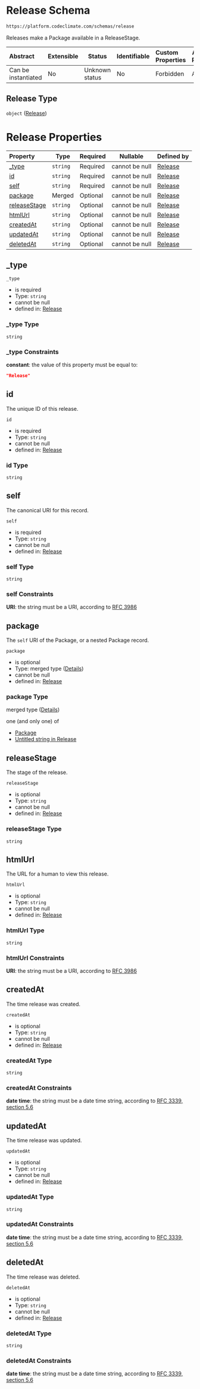 # Release Schema

```txt
https://platform.codeclimate.com/schemas/release
```

Releases make a Package available in a ReleaseStage.


| Abstract            | Extensible | Status         | Identifiable | Custom Properties | Additional Properties | Access Restrictions | Defined In                                                                           |
| :------------------ | ---------- | -------------- | ------------ | :---------------- | --------------------- | ------------------- | ------------------------------------------------------------------------------------ |
| Can be instantiated | No         | Unknown status | No           | Forbidden         | Allowed               | none                | [Release.schema.json](../../spec/schemas/Release.schema.json "open original schema") |

## Release Type

`object` ([Release](release.md))

# Release Properties

| Property                      | Type     | Required | Nullable       | Defined by                                                                                                                     |
| :---------------------------- | -------- | -------- | -------------- | :----------------------------------------------------------------------------------------------------------------------------- |
| [\_type](#_type)              | `string` | Required | cannot be null | [Release](release-properties-_type.md "https&#x3A;//platform.codeclimate.com/schemas/release#/properties/\_type")              |
| [id](#id)                     | `string` | Required | cannot be null | [Release](release-properties-id.md "https&#x3A;//platform.codeclimate.com/schemas/release#/properties/id")                     |
| [self](#self)                 | `string` | Required | cannot be null | [Release](release-properties-self.md "https&#x3A;//platform.codeclimate.com/schemas/release#/properties/self")                 |
| [package](#package)           | Merged   | Optional | cannot be null | [Release](release-properties-package.md "https&#x3A;//platform.codeclimate.com/schemas/release#/properties/package")           |
| [releaseStage](#releaseStage) | `string` | Optional | cannot be null | [Release](release-properties-releasestage.md "https&#x3A;//platform.codeclimate.com/schemas/release#/properties/releaseStage") |
| [htmlUrl](#htmlUrl)           | `string` | Optional | cannot be null | [Release](release-properties-htmlurl.md "https&#x3A;//platform.codeclimate.com/schemas/release#/properties/htmlUrl")           |
| [createdAt](#createdAt)       | `string` | Optional | cannot be null | [Release](release-properties-createdat.md "https&#x3A;//platform.codeclimate.com/schemas/release#/properties/createdAt")       |
| [updatedAt](#updatedAt)       | `string` | Optional | cannot be null | [Release](release-properties-updatedat.md "https&#x3A;//platform.codeclimate.com/schemas/release#/properties/updatedAt")       |
| [deletedAt](#deletedAt)       | `string` | Optional | cannot be null | [Release](release-properties-deletedat.md "https&#x3A;//platform.codeclimate.com/schemas/release#/properties/deletedAt")       |

## \_type




`_type`

-   is required
-   Type: `string`
-   cannot be null
-   defined in: [Release](release-properties-_type.md "https&#x3A;//platform.codeclimate.com/schemas/release#/properties/\_type")

### \_type Type

`string`

### \_type Constraints

**constant**: the value of this property must be equal to:

```json
"Release"
```

## id

The unique ID of this release.


`id`

-   is required
-   Type: `string`
-   cannot be null
-   defined in: [Release](release-properties-id.md "https&#x3A;//platform.codeclimate.com/schemas/release#/properties/id")

### id Type

`string`

## self

The canonical URI for this record.


`self`

-   is required
-   Type: `string`
-   cannot be null
-   defined in: [Release](release-properties-self.md "https&#x3A;//platform.codeclimate.com/schemas/release#/properties/self")

### self Type

`string`

### self Constraints

**URI**: the string must be a URI, according to [RFC 3986](https://tools.ietf.org/html/rfc4291 "check the specification")

## package

The `self` URI of the Package, or a nested Package record.


`package`

-   is optional
-   Type: merged type ([Details](release-properties-package.md))
-   cannot be null
-   defined in: [Release](release-properties-package.md "https&#x3A;//platform.codeclimate.com/schemas/release#/properties/package")

### package Type

merged type ([Details](release-properties-package.md))

one (and only one) of

-   [Package](deployment-properties-packages-items-package-oneof-package.md "check type definition")
-   [Untitled string in Release](release-properties-package-oneof-1.md "check type definition")

## releaseStage

The stage of the release.


`releaseStage`

-   is optional
-   Type: `string`
-   cannot be null
-   defined in: [Release](release-properties-releasestage.md "https&#x3A;//platform.codeclimate.com/schemas/release#/properties/releaseStage")

### releaseStage Type

`string`

## htmlUrl

The URL for a human to view this release.


`htmlUrl`

-   is optional
-   Type: `string`
-   cannot be null
-   defined in: [Release](release-properties-htmlurl.md "https&#x3A;//platform.codeclimate.com/schemas/release#/properties/htmlUrl")

### htmlUrl Type

`string`

### htmlUrl Constraints

**URI**: the string must be a URI, according to [RFC 3986](https://tools.ietf.org/html/rfc4291 "check the specification")

## createdAt

The time release was created.


`createdAt`

-   is optional
-   Type: `string`
-   cannot be null
-   defined in: [Release](release-properties-createdat.md "https&#x3A;//platform.codeclimate.com/schemas/release#/properties/createdAt")

### createdAt Type

`string`

### createdAt Constraints

**date time**: the string must be a date time string, according to [RFC 3339, section 5.6](https://tools.ietf.org/html/rfc3339 "check the specification")

## updatedAt

The time release was updated.


`updatedAt`

-   is optional
-   Type: `string`
-   cannot be null
-   defined in: [Release](release-properties-updatedat.md "https&#x3A;//platform.codeclimate.com/schemas/release#/properties/updatedAt")

### updatedAt Type

`string`

### updatedAt Constraints

**date time**: the string must be a date time string, according to [RFC 3339, section 5.6](https://tools.ietf.org/html/rfc3339 "check the specification")

## deletedAt

The time release was deleted.


`deletedAt`

-   is optional
-   Type: `string`
-   cannot be null
-   defined in: [Release](release-properties-deletedat.md "https&#x3A;//platform.codeclimate.com/schemas/release#/properties/deletedAt")

### deletedAt Type

`string`

### deletedAt Constraints

**date time**: the string must be a date time string, according to [RFC 3339, section 5.6](https://tools.ietf.org/html/rfc3339 "check the specification")

